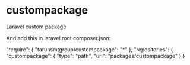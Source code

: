 # custompackage
Laravel custom package


And add this in laravel root composer.json:


"require": {
        "tarunsmtgroup/custompackage": "*"
    },
    "repositories": {
        "custompackage": {
            "type": "path",
            "url": "packages/custompackage"
        }
    }
